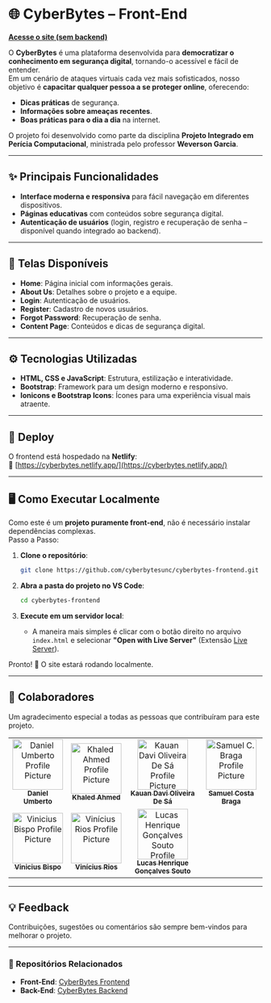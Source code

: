 
# 🌐 CyberBytes – Front-End

[**Acesse o site (sem backend)**](https://cyberbytes.netlify.app/)

O **CyberBytes** é uma plataforma desenvolvida para **democratizar o conhecimento em segurança digital**, tornando-o acessível e fácil de entender.  
Em um cenário de ataques virtuais cada vez mais sofisticados, nosso objetivo é **capacitar qualquer pessoa a se proteger online**, oferecendo:

* **Dicas práticas** de segurança.  
* **Informações sobre ameaças recentes**.  
* **Boas práticas para o dia a dia** na internet.  

O projeto foi desenvolvido como parte da disciplina **Projeto Integrado em Perícia Computacional**, ministrada pelo professor **Weverson Garcia**.

---

## ✨ Principais Funcionalidades

* **Interface moderna e responsiva** para fácil navegação em diferentes dispositivos.  
* **Páginas educativas** com conteúdos sobre segurança digital.  
* **Autenticação de usuários** (login, registro e recuperação de senha – disponível quando integrado ao backend).

---

## 🎨 Telas Disponíveis

* **Home**: Página inicial com informações gerais.  
* **About Us**: Detalhes sobre o projeto e a equipe.  
* **Login**: Autenticação de usuários.  
* **Register**: Cadastro de novos usuários.  
* **Forgot Password**: Recuperação de senha.  
* **Content Page**: Conteúdos e dicas de segurança digital.  

---

## ⚙️ Tecnologias Utilizadas

* **HTML, CSS e JavaScript**: Estrutura, estilização e interatividade.  
* **Bootstrap**: Framework para um design moderno e responsivo.  
* **Ionicons e Bootstrap Icons**: Ícones para uma experiência visual mais atraente.  

---

## 🚀 Deploy

O frontend está hospedado na **Netlify**:  
🔗 [https://cyberbytes.netlify.app/](https://cyberbytes.netlify.app/)

---

## 🖥️ Como Executar Localmente

Como este é um **projeto puramente front-end**, não é necessário instalar dependências complexas.  
Passo a Passo:

1. **Clone o repositório**:
   ```bash
   git clone https://github.com/cyberbytesunc/cyberbytes-frontend.git

2. **Abra a pasta do projeto no VS Code**:

   ```bash
   cd cyberbytes-frontend
   ```
3. **Execute em um servidor local**:

   * A maneira mais simples é clicar com o botão direito no arquivo `index.html` e selecionar **"Open with Live Server"** (Extensão [Live Server](https://marketplace.visualstudio.com/items?itemName=ritwickdey.LiveServer)).

Pronto! 🎉 O site estará rodando localmente.

---

<h2 id="colab">🤝 Colaboradores</h2>
<p>Um agradecimento especial a todas as pessoas que contribuíram para este projeto.</p>

<table>
  <tr>
    <td align="center">
      <a href="https://github.com/DanielSUTD">
        <img src="https://github.com/DanielSUTD.png" width="100px;" alt="Daniel Umberto Profile Picture"/><br>
        <sub>
          <b>Daniel Umberto</b>
        </sub>
      </a>
    </td>
    <td align="center">
      <a href="https://github.com/snl0w">
        <img src="https://github.com/snl0w.png" width="100px;" alt="Khaled Ahmed Profile Picture"/><br>
        <sub>
          <b>Khaled Ahmed</b>
        </sub>
      </a>
    </td>
    <td align="center">
      <a href="https://github.com/software-Debug404">
        <img src="https://github.com/software-Debug404.png" width="100px;" alt="Kauan Davi Oliveira De Sá Profile Picture"/><br>
        <sub>
          <b>Kauan Davi Oliveira De Sá</b>
        </sub>
      </a>
    </td>
    <td align="center">
      <a href="https://github.com/Samueldasil">
        <img src="https://github.com/Samueldasil.png" width="100px;" alt="Samuel C. Braga Profile Picture"/><br>
        <sub>
          <b>Samuel Costa Braga</b>
        </sub>
      </a>
    </td>
  </tr>
  <tr>
    <td align="center">
      <a href="https://github.com/Vini-Bispo">
        <img src="https://github.com/Vini-Bispo.png" width="100px;" alt="Vinicius Bispo Profile Picture"/><br>
        <sub>
          <b>Vinicius Bispo</b>
        </sub>
      </a>
    </td>
    <td align="center">
      <a href="https://github.com/viniciusalr">
        <img src="https://github.com/viniciusalr.png" width="100px;" alt="Vinícius Rios Profile Picture"/><br>
        <sub>
          <b>Vinícius Rios</b>
        </sub>
      </a>
    </td>
    <td align="center">
      <a href="https://github.com/Lhgs-pog">
        <img src="https://github.com/Lhgs-pog.png" width="100px;" alt="Lucas Henrique Gonçalves Souto Profile Picture"/><br>
        <sub>
          <b>Lucas Henrique Gonçalves Souto</b>
        </sub>
      </a>
    </td>
  </tr>
</table>

---

## 💡 Feedback

Contribuições, sugestões ou comentários são sempre bem-vindos para melhorar o projeto.

---

### 🔗 Repositórios Relacionados

* **Front-End**: [CyberBytes Frontend](https://github.com/cyberbytesunc/cyberbytes-frontend)
* **Back-End**: [CyberBytes Backend](https://github.com/cyberbytesunc/cyberbytes-backend)
